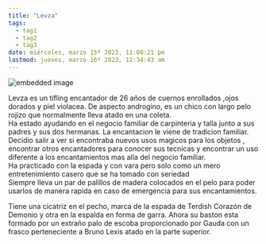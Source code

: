 ```yaml
---
title: "Levza"
tags:
  - tag1
  - tag2
  - tag3
date: miércoles, marzo 15º 2023, 11:00:21 pm
lastmod: jueves, marzo 16º 2023, 12:34:43 am
---
```


![embedded image](https://assets.legendkeeper.com/833a6746-685e-4af5-a736-594301d8f4b4.jpg "Attachment")

Levza es un tifling encantador de 26 años de cuernos enrollados ,ojos dorados y piel violacea. De aspecto androgino, es un chico con largo pelo rojizo que normalmente lleva atado en una coleta.  
Ha estado ayudando en el negocio familiar de carpinteria y talla junto a sus padres y sus dos hermanas. La encantacion le viene de tradicion familiar. Decidio salir a ver si encontraba nuevos usos magicos para los objetos , encontrar otros encantadores para conocer sus tecnicas y encontrar un uso diferente a los encantamientos mas alla del negocio familiar.  
Ha practicado con la espada y con vara pero solo como un mero entretenimiento casero que se ha tomado con seriedad  
Siempre lleva un par de palillos de madera colocados en el pelo para poder usarlos de manera rapida en caso de emergencia para sus encantamientos.

Tiene una cicatriz en el pecho, marca de la espada de Terdish Corazón de Demonio y otra en la espalda en forma de garra. Ahora su baston esta formado por un extraño palo de escoba proporcionado por Gauda con un frasco perteneciente a Bruno Lexis atado en la parte superior.